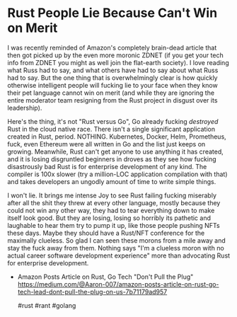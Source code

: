 # Rust People Lie Because Can't Win on Merit

I was recently reminded of Amazon's completely brain-dead article that
then got picked up by the even more moronic ZDNET (if you get your tech
info from ZDNET you might as well join the flat-earth society). I love
reading what Russ had to say, and what others have had to say about what
Russ had to say. But the one thing that is overwhelmingly clear is how
quickly otherwise intelligent people will fucking lie to your face when
they know their pet language cannot win on merit (and while they are
ignoring the entire moderator team resigning from the Rust project in
disgust over its leadership).

Here's the thing, it's not "Rust versus Go", Go already fucking
*destroyed* Rust in the cloud native race. There isn't a single
significant application created in Rust, period. NOTHING. Kubernetes,
Docker, Helm, Prometheus, fuck, even Ethereum were all written in Go and
the list just keeps on growing. Meanwhile, Rust can't get anyone to use
anything it has created, and it is losing disgruntled beginners in
droves as they see how fucking disastrously bad Rust is for enterprise
development of any kind. The compiler is 100x slower (try a
million-LOC application compilation with that) and takes developers an
ungodly amount of time to write simple things.

I won't lie. It brings me intense Joy to see Rust failing fucking
miserably after all the shit they threw at every other language, mostly
because they could not win any other way, they had to tear everything
down to make itself look good. But they are losing, losing so horribly
its pathetic and laughable to hear them try to pump it up, like those
people pushing NFTs these days. Maybe they should have a Rust/NFT
conference for the maximally clueless. So glad I can seen these morons
from a mile away and stay the fuck away from them. Nothing says "I'm a
clueless moron with no actual career software development experience"
more than advocating Rust for enterprise development.

* Amazon Posts Article on Rust, Go Tech "Don't Pull the Plug"  
  https://medium.com/@Aaron-007/amazon-posts-article-on-rust-go-tech-lead-dont-pull-the-plug-on-us-7b71179ad957

    #rust #rant #golang
